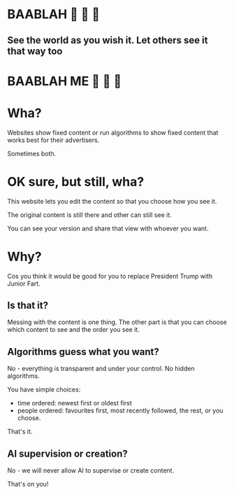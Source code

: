 # BAABLAH 🐑 🐑 🐑

## See the world as you wish it. Let others see it that way too

# BAABLAH ME 🐑 🐄 🐑

# Wha?

Websites show fixed content or run algorithms to show fixed content that works best for their advertisers.

Sometimes both.

# OK sure, but still, wha?

This website lets you edit the content so that you choose how you see it. 

The original content is still there and other can still see it.

You can see your version and share that view with whoever you want.

# Why?

Cos you think it would be good for you to replace President Trump with Junior Fart.

## Is that it?

Messing with the content is one thing. The other part is that you can choose which content to see and the order you see it. 

## Algorithms guess what you want?

No - everything is transparent and under your control. No hidden algorithms. 

You have simple choices:
- time ordered: newest first or oldest first
- people ordered: favourites first, most recently followed, the rest, or you choose.

That's it.
 
## AI supervision or creation?

No - we will never allow AI to supervise or create content. 

That's on you!
